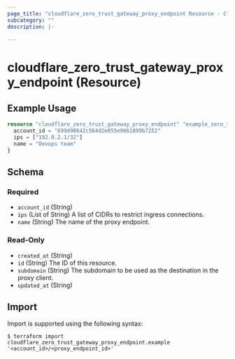 ```yaml
---
page_title: "cloudflare_zero_trust_gateway_proxy_endpoint Resource - Cloudflare"
subcategory: ""
description: |-
  
---
```


# cloudflare_zero_trust_gateway_proxy_endpoint (Resource)



## Example Usage

```terraform
resource "cloudflare_zero_trust_gateway_proxy_endpoint" "example_zero_trust_gateway_proxy_endpoint" {
  account_id = "699d98642c564d2e855e9661899b7252"
  ips = ["192.0.2.1/32"]
  name = "Devops team"
}
```

<!-- schema generated by tfplugindocs -->
## Schema

### Required

- `account_id` (String)
- `ips` (List of String) A list of CIDRs to restrict ingress connections.
- `name` (String) The name of the proxy endpoint.

### Read-Only

- `created_at` (String)
- `id` (String) The ID of this resource.
- `subdomain` (String) The subdomain to be used as the destination in the proxy client.
- `updated_at` (String)

## Import

Import is supported using the following syntax:

```shell
$ terraform import cloudflare_zero_trust_gateway_proxy_endpoint.example '<account_id>/<proxy_endpoint_id>'
```
